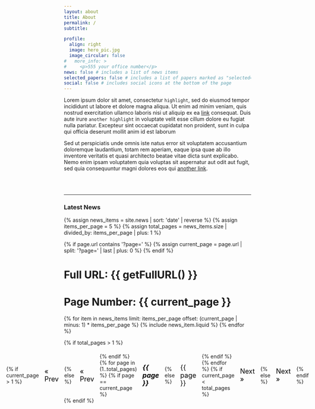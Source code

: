 ```yaml
---
layout: about
title: About
permalink: /
subtitle: 

profile:
  align: right
  image: hero_pic.jpg
  image_circular: false 
#   more_info: >
#     <p>555 your office number</p>
news: false # includes a list of news items
selected_papers: false # includes a list of papers marked as "selected={true}"
social: false # includes social icons at the bottom of the page
---
```


Lorem ipsum dolor sit amet, consectetur `highlight`, sed do eiusmod tempor incididunt ut labore et dolore magna aliqua. Ut enim ad minim veniam, quis nostrud exercitation ullamco laboris nisi ut aliquip ex ea [link](/al-folio/publications/) consequat. Duis aute irure `another highlight` in voluptate velit esse cillum dolore eu fugiat nulla pariatur. Excepteur sint occaecat cupidatat non proident, sunt in culpa qui officia deserunt mollit anim id est laborum 

Sed ut perspiciatis unde omnis iste natus error sit voluptatem accusantium doloremque laudantium, totam rem aperiam, eaque ipsa quae ab illo inventore veritatis et quasi architecto beatae vitae dicta sunt explicabo. Nemo enim ipsam voluptatem quia voluptas sit aspernatur aut odit aut fugit, sed quia consequuntur magni dolores eos qui [another link](/al-folio/publications/).

<br />
<br />
<hr />
<h3 class="utk-gray-changing">Latest News</h3>

{% assign news_items = site.news | sort: 'date' | reverse %}
{% assign items_per_page = 5 %}
{% assign total_pages = news_items.size | divided_by: items_per_page | plus: 1 %}

<script>
  var urlParams = new URLSearchParams(window.location.search);

  function getFullURL() {
    return window.location.origin + window.location.pathname + window.location.search;
  }

  function getPageNumberFromURL() {
    var fullURL = getFullURL();
    var urlParams = new URLSearchParams(fullURL);
    return parseInt(urlParams.get('page')) || 1;
  }

  function goToPage(page) {
    window.location.href = window.location.pathname + '?page=' + page;
  }

  var current_page = getPageNumberFromURL();
  
</script>

{% if page.url contains '?page=' %}
  {% assign current_page = page.url | split: '?page=' | last | plus: 0 %}
{% endif %}

<h1>Full URL: {{ getFullURL() }}</h1>
<h1>Page Number: {{ current_page }}</h1>


<div class="news">
  <div class="grid">
    {% for item in news_items limit: items_per_page offset: (current_page | minus: 1) * items_per_page %}
      {% include news_item.liquid %}
    {% endfor %}
  </div>
</div>

<!-- Pagination links -->
{% if total_pages > 1 %}
  <div class="pagination-links">
    {% if current_page > 1 %}
      <a href="#" onclick="goToPage({{ current_page | minus: 1 }}); return false;">&laquo; Prev</a>
    {% else %}
      <span>&laquo; Prev</span>
    {% endif %}
    {% for page in (1..total_pages) %}
      {% if page == current_page %}
        <em>{{ page }}</em>
      {% else %}
        <a href="#" onclick="goToPage({{ page }}); return false;">{{ page }}</a>
      {% endif %}
    {% endfor %}
    {% if current_page < total_pages %}
      <a href="#" onclick="goToPage({{ current_page | plus: 1 }}); return false;">Next &raquo;</a>
    {% else %}
      <span>Next &raquo;</span>
    {% endif %}
  </div>
{% endif %}

<style>
.pagination-links {
  display: flex;
  justify-content: center;
  align-items: center;
  margin-top: 20px;
}

.pagination-links a,
.pagination-links span,
.pagination-links em {
  padding: 5px 10px;
  margin: 0 5px;
  font-size: 18px;
  text-decoration: none;
  color: #000000;
  transition: color 0.3s;
}

.pagination-links a:hover {
  color: #2698ba;
}

.pagination-links em {
  font-weight: bold;
  color: #2698ba;
}

.pagination-links .prev,
.pagination-links .next {
  font-weight: bold;
}

@media (prefers-color-scheme: light) {
  .pagination-links a,
  .pagination-links span,
  .pagination-links em {
    color: #000000 !important;
  }
}

@media (prefers-color-scheme: dark) {
  .pagination-links a,
  .pagination-links span,
  .pagination-links em {
    color: #ccc;
  }

  .pagination-links a:hover {
    color: #2698ba;
  }

  .pagination-links em {
    color: #2698ba;
  }
}
</style>